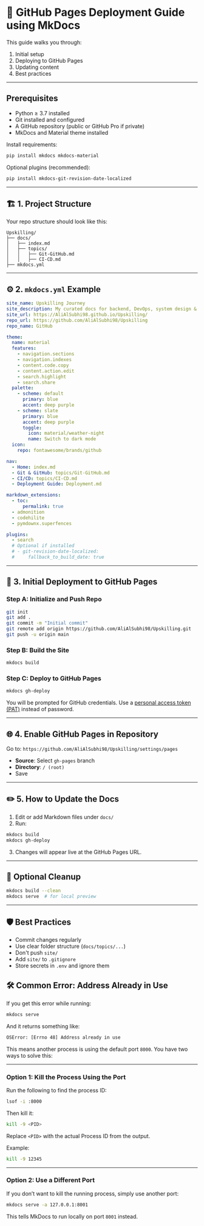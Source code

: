 # 🚀 GitHub Pages Deployment Guide using MkDocs

This guide walks you through:
1. Initial setup
2. Deploying to GitHub Pages
3. Updating content
4. Best practices

---

##   Prerequisites

- Python ≥ 3.7 installed
- Git installed and configured
- A GitHub repository (public or GitHub Pro if private)
- MkDocs and Material theme installed

Install requirements:

```bash
pip install mkdocs mkdocs-material
```

Optional plugins (recommended):

```bash
pip install mkdocs-git-revision-date-localized
```

---

## 🏗️ 1. Project Structure

Your repo structure should look like this:

```
Upskilling/
├── docs/
│   ├── index.md
│   ├── topics/
│   │   ├── Git-GitHub.md
│   │   ├── CI-CD.md
├── mkdocs.yml
```

---

## ⚙️ 2. `mkdocs.yml` Example

```yaml
site_name: Upskilling Journey
site_description: My curated docs for backend, DevOps, system design & beyond.
site_url: https://AliAlSubhi98.github.io/Upskilling/
repo_url: https://github.com/AliAlSubhi98/Upskilling
repo_name: GitHub

theme:
  name: material
  features:
    - navigation.sections
    - navigation.indexes
    - content.code.copy
    - content.action.edit
    - search.highlight
    - search.share
  palette:
    - scheme: default
      primary: blue
      accent: deep purple
    - scheme: slate
      primary: blue
      accent: deep purple
      toggle:
        icon: material/weather-night
        name: Switch to dark mode
  icon:
    repo: fontawesome/brands/github

nav:
  - Home: index.md
  - Git & GitHub: topics/Git-GitHub.md
  - CI/CD: topics/CI-CD.md
  - Deployment Guide: Deployment.md

markdown_extensions:
  - toc:
      permalink: true
  - admonition
  - codehilite
  - pymdownx.superfences

plugins:
  - search
  # Optional if installed
  # - git-revision-date-localized:
  #     fallback_to_build_date: true
```

---

## 🚀 3. Initial Deployment to GitHub Pages

### Step A: Initialize and Push Repo

```bash
git init
git add .
git commit -m "Initial commit"
git remote add origin https://github.com/AliAlSubhi98/Upskilling.git
git push -u origin main
```

### Step B: Build the Site

```bash
mkdocs build
```

### Step C: Deploy to GitHub Pages

```bash
mkdocs gh-deploy
```

You will be prompted for GitHub credentials. Use a [personal access token (PAT)](https://github.com/settings/tokens) instead of password.

---

## 🌐 4. Enable GitHub Pages in Repository

Go to:
`https://github.com/AliAlSubhi98/Upskilling/settings/pages`

- **Source**: Select `gh-pages` branch
- **Directory**: `/ (root)`
- Save  

---

## ✏️ 5. How to Update the Docs

1. Edit or add Markdown files under `docs/`
2. Run:

```bash
mkdocs build
mkdocs gh-deploy
```

3. Changes will appear live at the GitHub Pages URL.

---

## 🧼 Optional Cleanup

```bash
mkdocs build --clean
mkdocs serve  # for local preview
```

---

## 🛡️ Best Practices

- Commit changes regularly
- Use clear folder structure (`docs/topics/...`)
- Don't push `site/`
- Add `site/` to `.gitignore`
- Store secrets in `.env` and ignore them

## 🛠️ Common Error: Address Already in Use

If you get this error while running:

```bash
mkdocs serve
```

And it returns something like:

```bash
OSError: [Errno 48] Address already in use
```

This means another process is using the default port `8000`. You have two ways to solve this:

---

###   Option 1: Kill the Process Using the Port

Run the following to find the process ID:

```bash
lsof -i :8000
```

Then kill it:

```bash
kill -9 <PID>
```

Replace `<PID>` with the actual Process ID from the output.

Example:

```bash
kill -9 12345
```

---

###   Option 2: Use a Different Port

If you don’t want to kill the running process, simply use another port:

```bash
mkdocs serve -a 127.0.0.1:8001
```

This tells MkDocs to run locally on port `8001` instead.